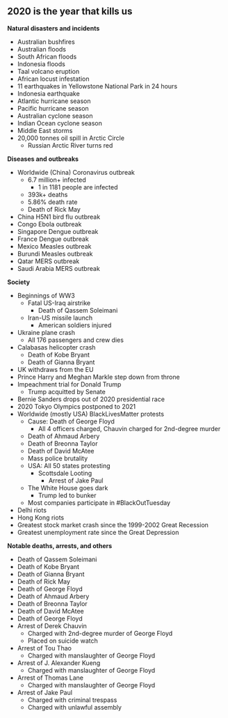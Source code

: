 ## 2020 is the year that kills us

**Natural disasters and incidents**
- Australian bushfires
- Australian floods
- South African floods
- Indonesia floods
- Taal volcano eruption
- African locust infestation
- 11 earthquakes in Yellowstone National Park in 24 hours
- Indonesia earthquake
- Atlantic hurricane season
- Pacific hurricane season
- Australian cyclone season
- Indian Ocean cyclone season
- Middle East storms
- 20,000 tonnes oil spill in Arctic Circle
    - Russian Arctic River turns red

**Diseases and outbreaks**
- Worldwide (China) Coronavirus outbreak
    - 6.7 million+ infected
        - 1 in 1181 people are infected
    - 393k+ deaths
    - 5.86% death rate
    - Death of Rick May
- China H5N1 bird flu outbreak
- Congo Ebola outbreak
- Singapore Dengue outbreak
- France Dengue outbreak
- Mexico Measles outbreak
- Burundi Measles outbreak
- Qatar MERS outbreak
- Saudi Arabia MERS outbreak

**Society**
- Beginnings of WW3
    - Fatal US-Iraq airstrike
        - Death of Qassem Soleimani
    - Iran-US missile launch
        - American soldiers injured
- Ukraine plane crash
    - All 176 passengers and crew dies
- Calabasas helicopter crash
    - Death of Kobe Bryant
    - Death of Gianna Bryant
- UK withdraws from the EU
- Prince Harry and Meghan Markle step down from throne
- Impeachment trial for Donald Trump
    - Trump acquitted by Senate
- Bernie Sanders drops out of 2020 presidential race
- 2020 Tokyo Olympics postponed to 2021
- Worldwide (mostly USA) BlackLivesMatter protests
    - Cause: Death of George Floyd
        - All 4 officers charged, Chauvin charged for 2nd-degree murder
    - Death of Ahmaud Arbery
    - Death of Breonna Taylor
    - Death of David McAtee
    - Mass police brutality
    - USA: All 50 states protesting
        - Scottsdale Looting
            - Arrest of Jake Paul
    - The White House goes dark
        - Trump led to bunker
    - Most companies participate in #BlackOutTuesday
- Delhi riots
- Hong Kong riots
- Greatest stock market crash since the 1999-2002 Great Recession
- Greatest unemployment rate since the Great Depression

**Notable deaths, arrests, and others**
- Death of Qassem Soleimani
- Death of Kobe Bryant
- Death of Gianna Bryant
- Death of Rick May
- Death of George Floyd
- Death of Ahmaud Arbery
- Death of Breonna Taylor
- Death of David McAtee
- Death of George Floyd
- Arrest of Derek Chauvin
    - Charged with 2nd-degree murder of George Floyd
    - Placed on suicide watch
- Arrest of Tou Thao
    - Charged with manslaughter of George Floyd
- Arrest of J. Alexander Kueng
    - Charged with manslaughter of George Floyd
- Arrest of Thomas Lane
    - Charged with manslaughter of George Floyd
- Arrest of Jake Paul
    - Charged with criminal trespass
    - Charged with unlawful assembly

